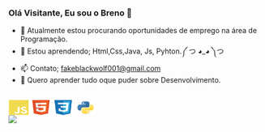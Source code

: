 ### Olá Visitante, Eu sou o Breno 👋

- 🔭 Atualmente estou procurando oportunidades de emprego na área de Programação.
- 🌱 Estou aprendendo; Html,Css,Java, Js, Pyhton.༼ つ ◕_◕ ༽つ
- 📫 Contato; fakeblackwolf001@gmail.com
- 👀 Quero aprender tudo oque puder sobre Desenvolvimento.
<div style="display: inline_block"><br>
  <img align="center" alt="Brenofk-Js" height="30" width="40" src="https://raw.githubusercontent.com/devicons/devicon/master/icons/javascript/javascript-plain.svg">
  <img align="center" alt="Brenofk-HTML" height="30" width="40" src="https://raw.githubusercontent.com/devicons/devicon/master/icons/html5/html5-original.svg">
  <img align="center" alt="Brenofk-CSS" height="30" width="40" src="https://raw.githubusercontent.com/devicons/devicon/master/icons/css3/css3-original.svg">
  <img align="center" alt="Brenofk-Python" height="30" width="40" src="https://raw.githubusercontent.com/devicons/devicon/master/icons/python/python-original.svg">
  <div>
    <div>
    <a hef="https://became.ai/brenofk">
    <img height="180cm" src="https://github-readme-stats.vercel.app/api?username-brenofk&show_icons=false&theme=dracula&include_all_commits=true&count=private=true"
     <img height="180cm" src="https://github-readme-stats.vercel.app/api?top-langs/?username=brenofk&layout=compact&langs=count16&theme=dracula"
